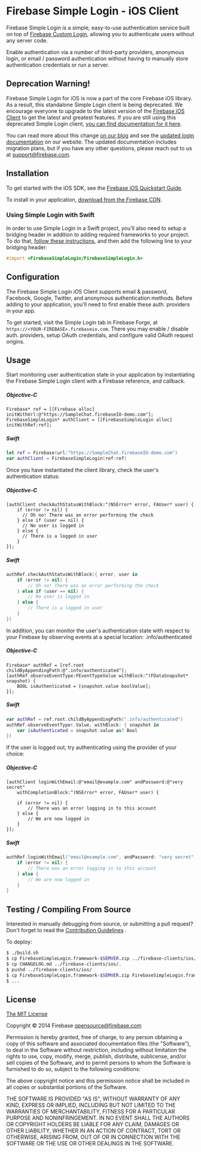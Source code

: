 # Firebase Simple Login - iOS Client

Firebase Simple Login is a simple, easy-to-use authentication service built on
top of [Firebase Custom Login](https://www.firebase.com/docs/security/custom-login.html),
allowing you to authenticate users without any server code.

Enable authentication via a number of third-party providers, anonymous login, or email / password authentication without having to manually store authentication credentials or run a server.

## Deprecation Warning!

Firebase Simple Login for iOS is now a part of the core Firebase iOS library. As a result,
this standalone Simple Login client is being deprecated. We encourage everyone to upgrade to the
latest version of the [Firebase iOS Client](https://www.firebase.com/docs/ios/) to get the
latest and greatest features. If you are still using this deprecated Simple Login client,
[you can find documentation for it here](./docs/v1).

You can read more about this change [on our blog](TODO) and see the [updated login documentation](TODO)
on our website. The updated documentation includes migration plans, but if you have any other
questions, please reach out to us at support@firebase.com.

## Installation

To get started with the iOS SDK, see the [Firebase iOS Quickstart Guide](https://www.firebase.com/docs/ios-quickstart.html).

To install in your application, [download from the Firebase CDN](https://www.firebase.com/docs/downloads.html).

### Using Simple Login with Swift

In order to use Simple Login in a Swift project, you'll also need to setup a bridging
header in addition to adding required frameworks to your project. To do that,
[follow these instructions](https://www.firebase.com/docs/ios/guide/setup.html#section-swift),
and then add the following line to your bridging header:

````objective-c
#import <FirebaseSimpleLogin/FirebaseSimpleLogin.h>
````

## Configuration

The Firebase Simple Login iOS Client supports email & password, Facebook, Google,
Twitter, and anonymous authentication methods. Before adding to
your application, you'll need to first enable these auth. providers in your app.

To get started, visit the Simple Login tab in Firebase Forge, at
`https://<YOUR-FIREBASE>.firebaseio.com`. There you may enable / disable auth.
providers, setup OAuth credentials, and configure valid OAuth request origins.

## Usage

Start monitoring user authentication state in your application by instantiating
the Firebase Simple Login client with a Firebase reference, and callback.

##### Objective-C
```objc
Firebase* ref = [[Firebase alloc] initWithUrl:@"https://SampleChat.firebaseIO-demo.com"];
FirebaseSimpleLogin* authClient = [[FirebaseSimpleLogin alloc] initWithRef:ref];
```

##### Swift
```swift
let ref = Firebase(url:"https://SampleChat.firebaseIO-demo.com")
var authClient = FirebaseSimpleLogin(ref:ref)
```

Once you have instantiated the client library, check the user's authentication
status:

##### Objective-C
```objc
[authClient checkAuthStatusWithBlock:^(NSError* error, FAUser* user) {
    if (error != nil) {
      // Oh no! There was an error performing the check
    } else if (user == nil) {
      // No user is logged in
    } else {
      // There is a logged in user
    }
}];
```

##### Swift
```swift
authRef.checkAuthStatusWithBlock({ error, user in
    if (error != nil) {
        // Oh no! There was an error performing the check
    } else if (user == nil) {
        // No user is logged in
    } else {
        // There is a logged in user
    }
})
```

In addition, you can monitor the user's authentication state with respect to your Firebase by observing events at a special location: .info/authenticated

##### Objective-C
```objc
Firebase* authRef = [ref.root childByAppendingPath:@".info/authenticated"];
[authRef observeEventType:FEventTypeValue withBlock:^(FDataSnapshot* snapshot) {
    BOOL isAuthenticated = [snapshot.value boolValue];
}];
```

##### Swift
```swift
var authRef = ref.root.childByAppendingPath(".info/authenticated")
authRef.observeEventType(.Value, withBlock: { snapshot in
    var isAuthenticated = snapshot.value as? Bool
})
```

If the user is logged out, try authenticating using the provider of your choice:

##### Objective-C
```objc
[authClient loginWithEmail:@"email@example.com" andPassword:@"very secret"
    withCompletionBlock:^(NSError* error, FAUser* user) {

    if (error != nil) {
        // There was an error logging in to this account
    } else {
        // We are now logged in
    }
}];
```

##### Swift
```swift
authRef.loginWithEmail("email@example.com", andPassword: "very secret") { (error, user) in
    if (error != nil) {
        // There was an error logging in to this account
    } else {
        // We are now logged in
    }
}
```

## Testing / Compiling From Source

Interested in manually debugging from source, or submitting a pull request?
Don't forget to read the [Contribution Guidelines](../CONTRIBUTING.md) .

To deploy:

```bash
$ ./build.sh
$ cp FirebaseSimpleLogin.framework-$SEMVER.zip ../firebase-clients/ios/.
$ cp CHANGELOG.md ../firebase-clients/ios/.
$ pushd ../firebase-clients/ios/
$ cp FirebaseSimpleLogin.framework-$SEMVER.zip FirebaseSimpleLogin.framework-LATEST.zip
$ ...
```

License
-------
[The MIT License](http://firebase.mit-license.org)

Copyright © 2014 Firebase <opensource@firebase.com>

Permission is hereby granted, free of charge, to any person obtaining a copy of
this software and associated documentation files (the "Software"), to deal in
the Software without restriction, including without limitation the rights to
use, copy, modify, merge, publish, distribute, sublicense, and/or sell copies
of the Software, and to permit persons to whom the Software is furnished to do
so, subject to the following conditions:

The above copyright notice and this permission notice shall be included in all
copies or substantial portions of the Software.

THE SOFTWARE IS PROVIDED "AS IS", WITHOUT WARRANTY OF ANY KIND, EXPRESS OR
IMPLIED, INCLUDING BUT NOT LIMITED TO THE WARRANTIES OF MERCHANTABILITY,
FITNESS FOR A PARTICULAR PURPOSE AND NONINFRINGEMENT. IN NO EVENT SHALL THE
AUTHORS OR COPYRIGHT HOLDERS BE LIABLE FOR ANY CLAIM, DAMAGES OR OTHER
LIABILITY, WHETHER IN AN ACTION OF CONTRACT, TORT OR OTHERWISE, ARISING FROM,
OUT OF OR IN CONNECTION WITH THE SOFTWARE OR THE USE OR OTHER DEALINGS IN THE
SOFTWARE.
